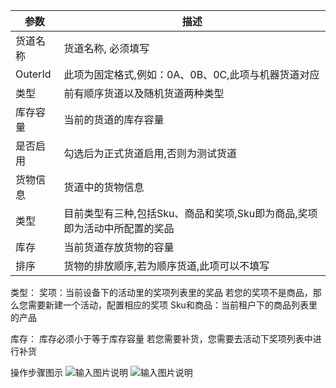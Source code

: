 | 参数  | 描述  |
|---|---|
| 货道名称  | 货道名称, 必须填写  |
| OuterId  | 此项为固定格式,例如：0A、0B、0C,此项与机器货道对应  |
| 类型  | 前有顺序货道以及随机货道两种类型  |
| 库存容量  | 当前的货道的库存容量  |
| 是否启用  | 勾选后为正式货道启用,否则为测试货道  |
| 货物信息  | 货道中的货物信息  |
| 类型  |  目前类型有三种,包括Sku、商品和奖项,Sku即为商品,奖项即为活动中所配置的奖品 |
| 库存  | 当前货道存放货物的容量  |
| 排序  | 货物的排放顺序,若为顺序货道,此项可以不填写  |

类型：
奖项：当前设备下的活动里的奖项列表里的奖品
若您的奖项不是商品，那么您需要新建一个活动，配置相应的奖项
Sku和商品：当前租户下的商品列表里的产品

库存：
库存必须小于等于库存容量
若您需要补货，您需要去活动下奖项列表中进行补货

操作步骤图示
![输入图片说明](https://images.gitee.com/uploads/images/2021/0602/165647_e1eeed4a_8867015.png "屏幕截图.png")
![输入图片说明](https://images.gitee.com/uploads/images/2021/0603/134113_c1780b29_8867015.png "屏幕截图.png")